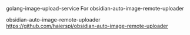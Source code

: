 
golang-image-upload-service For obsidian-auto-image-remote-uploader





obsidian-auto-image-remote-uploader
https://github.com/haierspi/obsidian-auto-image-remote-uploader